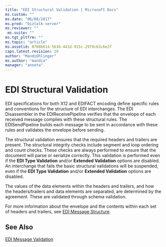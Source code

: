 ```yaml
---
title: "EDI Structural Validation | Microsoft Docs"
ms.custom: ""
ms.date: "06/08/2017"
ms.prod: "biztalk-server"
ms.reviewer: ""
 ms.suite: ""
ms.tgt_pltfrm: ""
ms.topic: "article"
ms.assetid: 87086614-5616-441d-915c-2979c63c6e2f
caps.latest.revision: 10
author: "MandiOhlinger"
ms.author: "mandia"
manager: "anneta"
---
```

# EDI Structural Validation
EDI specifications for both X12 and EDIFACT encoding define specific rules and conventions for the structure of EDI interchanges. The EDI Disassembler in the EDIReceivePipeline verifies that the envelope of each received message complies with these structural rules. The EDISendPipeline builds each message to be sent in accordance with these rules and validates the envelope before sending.  
  
 The structural validation ensures that the required headers and trailers are present. The structural integrity checks include segment and loop ordering and count checks. These checks are always performed to ensure that the document will parse or serialize correctly. This validation is performed even if the **EDI Type Validation** and/or **Extended Validation** options are disabled. An interchange that fails the basic structural validations will be suspended, even if the **EDI Type Validation** and/or **Extended Validation** options are disabled.  
  
 The values of the data elements within the headers and trailers, and how the headers/trailers and data elements are separated, are determined by the agreement. These are validated through schema validation.  
  
 For more information about the envelope and the contents within each set of headers and trailers, see [EDI Message Structure](../core/edi-message-structure.md).  
  
## See Also  
 [EDI Message Validation](../core/edi-message-validation.md)